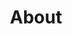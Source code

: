 ---
title: About
layout: layouts/secondary-base.html
description: UX design and research case studies
---